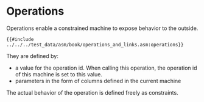 # Operations

Operations enable a constrained machine to expose behavior to the outside.

```
{{#include ../../../test_data/asm/book/operations_and_links.asm:operations}}
```

They are defined by:
- a value for the operation id. When calling this operation, the operation id of this machine is set to this value.
- parameters in the form of columns defined in the current machine

The actual behavior of the operation is defined freely as constraints.
